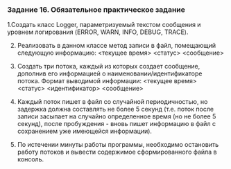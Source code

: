 ### Задание 16. Обязательное практическое задание
1.Создать класс Logger, параметризуемый текстом сообщения и уровнем логирования (ERROR, WARN, INFO, DEBUG, TRACE).

 2. Реализовать в данном классе метод записи в файл, помещающий следующую информацию: <текущее время> <статус> <сообщение>

3. Создать три потока, каждый из которых создает сообщение, дополнив его информацией о наименовании/идентификаторе потока. Формат выводимой информации: <текущее время> <статус> <идентификатор> <сообщение> 

4. Каждый поток пишет в файл со случайной периодичностью, но задержка должна составлять не более 5 секунд (т.е. поток после записи засыпает на случайно определенное время (но не более 5 секунд), после пробуждения - вновь пишет информацию в файл с сохранением уже имеющейся информации).

5. По истечении минуты работы программы, необходимо остановить работу потоков и вывести содержимое сформированного файла в консоль.
